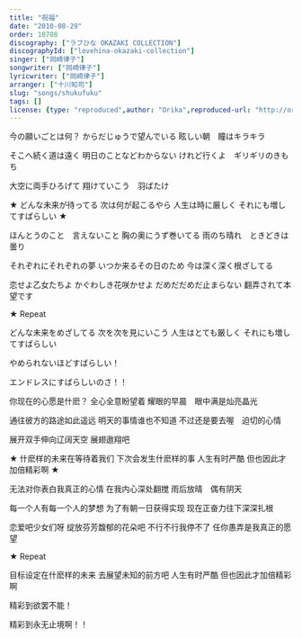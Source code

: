 ```yaml
---
title: "祝福"
date: "2010-08-29"
order: 10708
discography: ["ラブひな OKAZAKI COLLECTION"]
discographyId: ["lovehina-okazaki-collection"]
singer: ["岡崎律子"]
songwriter: ["岡崎律子"]
lyricwriter: ["岡崎律子"]
arranger: ["十川知司"]
slug: "songs/shukufuku"
tags: []
license: {type: "reproduced",author: "Orika",reproduced-url: "http://orikamushi.myweb.hinet.net/",reproduced-website: "織歌蟲網站"}
---
```


今の願いごとは何？ 
からだじゅうで望んでいる 
眩しい朝　瞳はキラキラ 

そこへ続く道は遠く 
明日のことなどわからない 
けれど行くよ　ギリギリのきもち 

大空に両手ひろげて 
翔けていこう　羽ばたけ 

★ どんな未来が待ってる 
次は何が起こるやら 
人生は時に厳しく 
それにも増してすばらしい ★ 

ほんとうのこと　言えないこと 
胸の奥にうず巻いてる 
雨のち晴れ　ときどきは曇り 

それぞれにそれぞれの夢 
いつか来るその日のため 
今は深く深く根ざしてる 

恋せよ乙女たちよ 
かぐわしき花咲かせよ 
だめだだめだ止まらない 
翻弄されて本望です 

★ Repeat 

どんな未来をめざしてる 
次を次を見にいこう 
人生はとても厳しく 
それにも増してすばらしい 

やめられないほどすばらしい！ 

エンドレスにすばらしいのさ！！

你现在的心愿是什麽？ 
全心全意盼望着 
耀眼的早晨　眼中满是灿亮晶光 

通往彼方的路途如此遥远 
明天的事情谁也不知道 
不过还是要去喔　迫切的心情 

展开双手伸向辽阔天空 
展翅遨翔吧 

★ 什麽样的未来在等待着我们 
下次会发生什麽样的事 
人生有时严酷 
但也因此才加倍精彩啊 ★ 

无法对你表白我真正的心情 
在我内心深处翻搅 
雨后放晴　偶有阴天 

每一个人有每一个人的梦想 
为了有朝一日获得实现 
现在正奋力往下深深扎根 

恋爱吧少女们呀 
绽放芬芳馥郁的花朵吧 
不行不行我停不了 
任你愚弄是我真正的愿望 

★ Repeat 

目标设定在什麽样的未来 
去展望未知的前方吧 
人生有时严酷 
但也因此才加倍精彩啊 

精彩到欲罢不能！ 

精彩到永无止境啊！！
